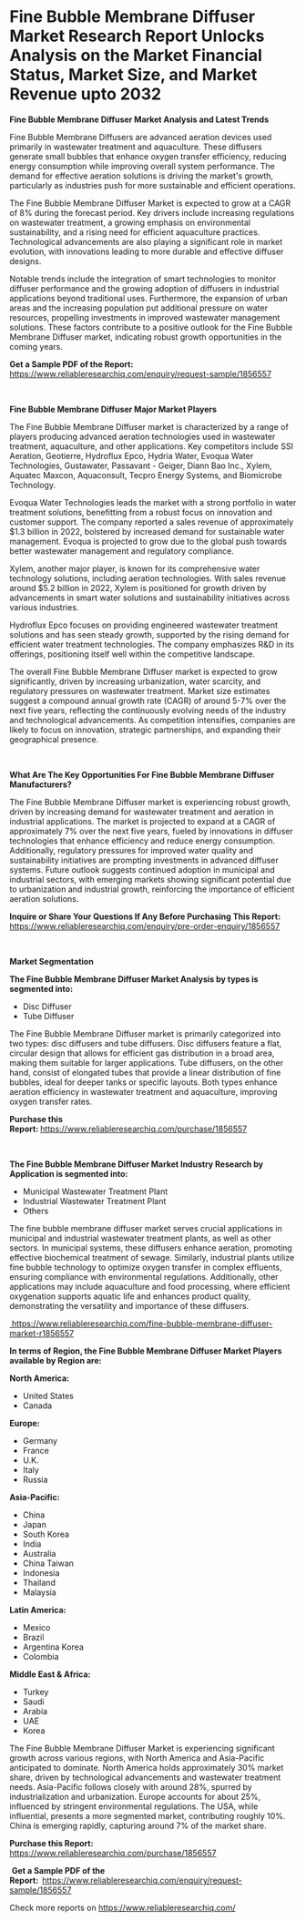 <p><h1>Fine Bubble Membrane Diffuser Market Research Report Unlocks Analysis on the Market Financial Status, Market Size, and Market Revenue upto 2032</h1></p><p><strong>Fine Bubble Membrane Diffuser Market Analysis and Latest Trends</strong></p>
<p><p>Fine Bubble Membrane Diffusers are advanced aeration devices used primarily in wastewater treatment and aquaculture. These diffusers generate small bubbles that enhance oxygen transfer efficiency, reducing energy consumption while improving overall system performance. The demand for effective aeration solutions is driving the market's growth, particularly as industries push for more sustainable and efficient operations.</p><p>The Fine Bubble Membrane Diffuser Market is expected to grow at a CAGR of 8% during the forecast period. Key drivers include increasing regulations on wastewater treatment, a growing emphasis on environmental sustainability, and a rising need for efficient aquaculture practices. Technological advancements are also playing a significant role in market evolution, with innovations leading to more durable and effective diffuser designs.</p><p>Notable trends include the integration of smart technologies to monitor diffuser performance and the growing adoption of diffusers in industrial applications beyond traditional uses. Furthermore, the expansion of urban areas and the increasing population put additional pressure on water resources, propelling investments in improved wastewater management solutions. These factors contribute to a positive outlook for the Fine Bubble Membrane Diffuser market, indicating robust growth opportunities in the coming years.</p></p>
<p><strong>Get a Sample PDF of the Report:&nbsp;</strong> <a href="https://www.reliableresearchiq.com/enquiry/request-sample/1856557?utm_campaign=1837&utm_medium=2&utm_source=Github&utm_content=ia&utm_term=30012025&utm_id=fine-bubble-membrane-diffuser">https://www.reliableresearchiq.com/enquiry/request-sample/1856557</a></p>
<p>&nbsp;</p>
<p><strong>Fine Bubble Membrane Diffuser Major Market Players</strong></p>
<p><p>The Fine Bubble Membrane Diffuser market is characterized by a range of players producing advanced aeration technologies used in wastewater treatment, aquaculture, and other applications. Key competitors include SSI Aeration, Geotierre, Hydroflux Epco, Hydria Water, Evoqua Water Technologies, Gustawater, Passavant - Geiger, Diann Bao Inc., Xylem, Aquatec Maxcon, Aquaconsult, Tecpro Energy Systems, and Biomicrobe Technology.</p><p>Evoqua Water Technologies leads the market with a strong portfolio in water treatment solutions, benefitting from a robust focus on innovation and customer support. The company reported a sales revenue of approximately $1.3 billion in 2022, bolstered by increased demand for sustainable water management. Evoqua is projected to grow due to the global push towards better wastewater management and regulatory compliance.</p><p>Xylem, another major player, is known for its comprehensive water technology solutions, including aeration technologies. With sales revenue around $5.2 billion in 2022, Xylem is positioned for growth driven by advancements in smart water solutions and sustainability initiatives across various industries.</p><p>Hydroflux Epco focuses on providing engineered wastewater treatment solutions and has seen steady growth, supported by the rising demand for efficient water treatment technologies. The company emphasizes R&D in its offerings, positioning itself well within the competitive landscape.</p><p>The overall Fine Bubble Membrane Diffuser market is expected to grow significantly, driven by increasing urbanization, water scarcity, and regulatory pressures on wastewater treatment. Market size estimates suggest a compound annual growth rate (CAGR) of around 5-7% over the next five years, reflecting the continuously evolving needs of the industry and technological advancements. As competition intensifies, companies are likely to focus on innovation, strategic partnerships, and expanding their geographical presence.</p></p>
<p>&nbsp;</p>
<p><strong>What Are The Key Opportunities For Fine Bubble Membrane Diffuser Manufacturers?</strong></p>
<p><p>The Fine Bubble Membrane Diffuser market is experiencing robust growth, driven by increasing demand for wastewater treatment and aeration in industrial applications. The market is projected to expand at a CAGR of approximately 7% over the next five years, fueled by innovations in diffuser technologies that enhance efficiency and reduce energy consumption. Additionally, regulatory pressures for improved water quality and sustainability initiatives are prompting investments in advanced diffuser systems. Future outlook suggests continued adoption in municipal and industrial sectors, with emerging markets showing significant potential due to urbanization and industrial growth, reinforcing the importance of efficient aeration solutions.</p></p>
<p><strong>Inquire or Share Your Questions If Any Before Purchasing This Report:</strong> <a href="https://www.reliableresearchiq.com/enquiry/pre-order-enquiry/1856557?utm_campaign=1837&utm_medium=2&utm_source=Github&utm_content=ia&utm_term=30012025&utm_id=fine-bubble-membrane-diffuser">https://www.reliableresearchiq.com/enquiry/pre-order-enquiry/1856557</a></p>
<p>&nbsp;</p>
<p><strong>Market Segmentation</strong></p>
<p><strong>The Fine Bubble Membrane Diffuser Market Analysis by types is segmented into:</strong></p>
<p><ul><li>Disc Diffuser</li><li>Tube Diffuser</li></ul></p>
<p><p>The Fine Bubble Membrane Diffuser market is primarily categorized into two types: disc diffusers and tube diffusers. Disc diffusers feature a flat, circular design that allows for efficient gas distribution in a broad area, making them suitable for larger applications. Tube diffusers, on the other hand, consist of elongated tubes that provide a linear distribution of fine bubbles, ideal for deeper tanks or specific layouts. Both types enhance aeration efficiency in wastewater treatment and aquaculture, improving oxygen transfer rates.</p></p>
<p><strong>Purchase this Report:&nbsp;</strong><a href="https://www.reliableresearchiq.com/purchase/1856557?utm_campaign=1837&utm_medium=2&utm_source=Github&utm_content=ia&utm_term=30012025&utm_id=fine-bubble-membrane-diffuser">https://www.reliableresearchiq.com/purchase/1856557</a></p>
<p>&nbsp;</p>
<p><strong>The Fine Bubble Membrane Diffuser Market Industry Research by Application is segmented into:</strong></p>
<p><ul><li>Municipal Wastewater Treatment Plant</li><li>Industrial Wastewater Treatment Plant</li><li>Others</li></ul></p>
<p><p>The fine bubble membrane diffuser market serves crucial applications in municipal and industrial wastewater treatment plants, as well as other sectors. In municipal systems, these diffusers enhance aeration, promoting effective biochemical treatment of sewage. Similarly, industrial plants utilize fine bubble technology to optimize oxygen transfer in complex effluents, ensuring compliance with environmental regulations. Additionally, other applications may include aquaculture and food processing, where efficient oxygenation supports aquatic life and enhances product quality, demonstrating the versatility and importance of these diffusers.</p></p>
<p><a href="https://www.reliableresearchiq.com/fine-bubble-membrane-diffuser-market-r1856557?utm_campaign=1837&utm_medium=2&utm_source=Github&utm_content=ia&utm_term=30012025&utm_id=fine-bubble-membrane-diffuser">&nbsp;https://www.reliableresearchiq.com/fine-bubble-membrane-diffuser-market-r1856557</a></p>
<p><strong>In terms of Region, the Fine Bubble Membrane Diffuser Market Players available by Region are:</strong></p>
<p>
    <p> <strong> North America: </strong>
        <ul>
            <li>United States</li>
            <li>Canada</li>
        </ul>
        </p> 
    <p> <strong> Europe: </strong>
        <ul>
            <li>Germany</li>
            <li>France</li>
            <li>U.K.</li>
            <li>Italy</li>
            <li>Russia</li>
        </ul>
        </p> 
    <p> <strong> Asia-Pacific: </strong>
        <ul>
            <li>China</li>
            <li>Japan</li>
            <li>South Korea</li>
            <li>India</li>
            <li>Australia</li>
            <li>China Taiwan</li>
            <li>Indonesia</li>
            <li>Thailand</li>
            <li>Malaysia</li>
        </ul>
        </p> 
    <p> <strong> Latin America: </strong>
        <ul>
            <li>Mexico</li>
            <li>Brazil</li>
            <li>Argentina Korea</li>
            <li>Colombia</li>
        </ul>
        </p> 
    <p> <strong> Middle East & Africa: </strong>
        <ul>
            <li>Turkey</li>
            <li>Saudi</li>
            <li>Arabia</li>
            <li>UAE</li>
            <li>Korea</li>
        </ul>
    </p>
    </p>
<p><p>The Fine Bubble Membrane Diffuser Market is experiencing significant growth across various regions, with North America and Asia-Pacific anticipated to dominate. North America holds approximately 30% market share, driven by technological advancements and wastewater treatment needs. Asia-Pacific follows closely with around 28%, spurred by industrialization and urbanization. Europe accounts for about 25%, influenced by stringent environmental regulations. The USA, while influential, presents a more segmented market, contributing roughly 10%. China is emerging rapidly, capturing around 7% of the market share.</p></p>
<p><strong>Purchase this Report: </strong><a href="https://www.reliableresearchiq.com/purchase/1856557?utm_campaign=1837&utm_medium=2&utm_source=Github&utm_content=ia&utm_term=30012025&utm_id=fine-bubble-membrane-diffuser">https://www.reliableresearchiq.com/purchase/1856557</a></p>
<p>&nbsp;<strong>Get a Sample PDF of the Report:&nbsp;&nbsp;</strong><a href="https://www.reliableresearchiq.com/enquiry/request-sample/1856557?utm_campaign=1837&utm_medium=2&utm_source=Github&utm_content=ia&utm_term=30012025&utm_id=fine-bubble-membrane-diffuser">https://www.reliableresearchiq.com/enquiry/request-sample/1856557</a></p>
<p><strong></strong></p>
<p>Check more reports on <a href="https://www.reliableresearchiq.com/?utm_campaign=1837&utm_medium=2&utm_source=Github&utm_content=ia&utm_term=30012025&utm_id=fine-bubble-membrane-diffuser">https://www.reliableresearchiq.com/</a></p>